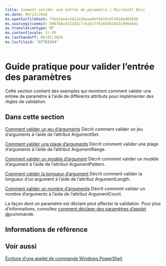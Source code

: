 ```yaml
---
title: Comment valider une entrée de paramètre | Microsoft Docs
ms.date: 09/13/2016
ms.openlocfilehash: f3e43ae4cd421e2beea9ef8419c87e818ed65b6b
ms.sourcegitcommit: 0907b8c6322d2c7c61b17f8168d53452c8964b41
ms.translationtype: MT
ms.contentlocale: fr-FR
ms.lasthandoff: 08/05/2020
ms.locfileid: "87781934"
---
```

# <a name="how-to-validate-parameter-input"></a>Guide pratique pour valider l’entrée des paramètres

Cette section contient des exemples qui montrent comment valider une entrée de paramètre à l’aide de différents attributs pour implémenter des règles de validation.

## <a name="in-this-section"></a>Dans cette section

[Comment valider un jeu d’arguments](./how-to-validate-an-argument-set.md) Décrit comment valider un jeu d’arguments à l’aide de l’attribut ArgumentSet.

[Comment valider une plage d’arguments](./how-to-validate-an-argument-range.md) Décrit comment valider une plage d’arguments à l’aide de l’attribut ArgumentRange.

[Comment valider un modèle d’argument](./how-to-validate-an-argument-pattern.md) Décrit comment valider un modèle d’argument à l’aide de l’attribut ArgumentPattern.

[Comment valider la longueur d’argument](./how-to-validate-the-argument-length.md) Décrit comment valider la longueur d’un argument à l’aide de l’attribut ArgumentLength.

[Comment valider un nombre d’arguments](./how-to-validate-an-argument-count.md) Décrit comment valider un nombre d’arguments à l’aide de l’attribut ArgumentCount.

La façon dont un paramètre est déclaré peut affecter la validation. Pour plus d’informations, consultez [comment déclarer des paramètres d’applet de](./how-to-declare-cmdlet-parameters.md)commande.

## <a name="reference"></a>Informations de référence

## <a name="see-also"></a>Voir aussi

[Écriture d’une applet de commande Windows PowerShell](./writing-a-windows-powershell-cmdlet.md)
